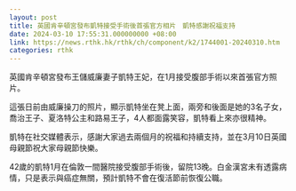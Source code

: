 ```yaml
---
layout: post
title: 英國肯辛頓宮發布凱特接受手術後首張官方相片　凱特感謝祝福支持
date: 2024-03-10 17:55:31.000000000 +08:00
link: https://news.rthk.hk/rthk/ch/component/k2/1744001-20240310.htm
categories: rthk
---
```


英國肯辛頓宮發布王儲威廉妻子凱特王妃，在1月接受腹部手術以來首張官方照片。

這張日前由威廉操刀的照片，顯示凱特坐在凳上面，兩旁和後面是她的3名子女，喬治王子、夏洛特公主和路易王子，4人都面露笑容，凱特看上來亦很精神。

凱特在社交媒體表示，感謝大家過去兩個月的祝福和持續支持，並在3月10日英國母親節祝大家母親節快樂。

42歲的凱特1月在倫敦一間醫院接受腹部手術後，留院13晚。白金漢宮未有透露病情，只是表示與癌症無關，預計凱特不會在復活節前恢復公職。

